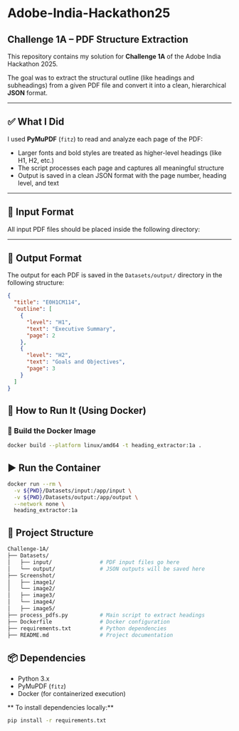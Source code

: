 # Adobe-India-Hackathon25  
## Challenge 1A – PDF Structure Extraction

This repository contains my solution for **Challenge 1A** of the Adobe India Hackathon 2025.

The goal was to extract the structural outline (like headings and subheadings) from a given PDF file and convert it into a clean, hierarchical **JSON** format.

---

## ✅ What I Did

I used **PyMuPDF** (`fitz`) to read and analyze each page of the PDF:

- Larger fonts and bold styles are treated as higher-level headings (like H1, H2, etc.)
- The script processes each page and captures all meaningful structure
- Output is saved in a clean JSON format with the page number, heading level, and text

---

## 📂 Input Format

All input PDF files should be placed inside the following directory:


---

## 🧾 Output Format

The output for each PDF is saved in the `Datasets/output/` directory in the following structure:

```json
{
  "title": "E0H1CM114",
  "outline": [
    {
      "level": "H1",
      "text": "Executive Summary",
      "page": 2
    },
    {
      "level": "H2",
      "text": "Goals and Objectives",
      "page": 3
    }
  ]
}
```

## 🐳 How to Run It (Using Docker)

### 🔧 Build the Docker Image

```bash
docker build --platform linux/amd64 -t heading_extractor:1a .
```

## ▶️ Run the Container
```bash
docker run --rm \
  -v ${PWD}/Datasets/input:/app/input \
  -v ${PWD}/Datasets/output:/app/output \
  --network none \
  heading_extractor:1a
```

## 📁 Project Structure

```bash
Challenge-1A/
├── Datasets/
│   ├── input/               # PDF input files go here
│   └── output/              # JSON outputs will be saved here
├── Screenshot/
│   ├── image1/               
│   └── image2/
│   ├── image3/               
│   └── image4/
│   ├── image5/                         
├── process_pdfs.py          # Main script to extract headings
├── Dockerfile               # Docker configuration
├── requirements.txt         # Python dependencies
├── README.md                # Project documentation
```

## 📦 Dependencies

- Python 3.x  
- PyMuPDF (`fitz`)  
- Docker (for containerized execution)


** To install dependencies locally:**

```bash
pip install -r requirements.txt

```
